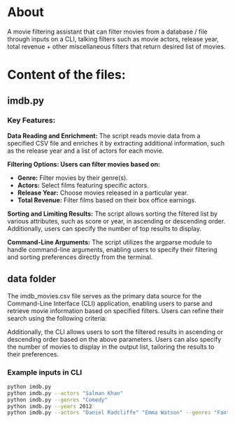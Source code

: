 # About

A movie filtering assistant that can filter movies from a database / file through inputs on a CLI, talking filters
such as movie actors, release year, total revenue + other miscellaneous filters that return desired list of movies.

# Content of the files:

## imdb.py

### Key Features:

**Data Reading and Enrichment:** The script reads movie data from a specified CSV file and enriches it by extracting additional information, such as the release year and a list of actors for each movie.

**Filtering Options: Users can filter movies based on:**

- **Genre:** Filter movies by their genre(s).
- **Actors:** Select films featuring specific actors.
- **Release Year:** Choose movies released in a particular year.
- **Total Revenue:** Filter films based on their box office earnings.

**Sorting and Limiting Results:** The script allows sorting the filtered list by various attributes, such as score or year, in ascending or descending order. Additionally, users can specify the number of top results to display.

**Command-Line Arguments:** The script utilizes the argparse module to handle command-line arguments, enabling users to specify their filtering and sorting preferences directly from the terminal.

## data folder
The imdb_movies.csv file serves as the primary data source for the Command-Line Interface (CLI) application, enabling users to parse and retrieve movie information based on specified filters. Users can refine their search using the following criteria:

Additionally, the CLI allows users to sort the filtered results in ascending or descending order based on the above parameters. Users can also specify the number of movies to display in the output list, tailoring the results to their preferences.

### Example inputs in CLI
```sh
python imdb.py
python imdb.py --actors "Salman Khan"
python imdb.py --genres "Comedy"
python imdb.py --years 2012
python imdb.py --actors "Daniel Radcliffe" "Emma Watson" --genres "Fantasy"
```


